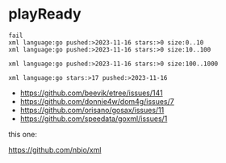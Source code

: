 # playReady

~~~
fail
xml language:go pushed:>2023-11-16 stars:>0 size:0..10
xml language:go pushed:>2023-11-16 stars:>0 size:10..100

xml language:go pushed:>2023-11-16 stars:>0 size:100..1000

xml language:go stars:>17 pushed:>2023-11-16
~~~

- https://github.com/beevik/etree/issues/141
- https://github.com/donnie4w/dom4g/issues/7
- https://github.com/orisano/gosax/issues/11
- https://github.com/speedata/goxml/issues/1

this one:

https://github.com/nbio/xml
